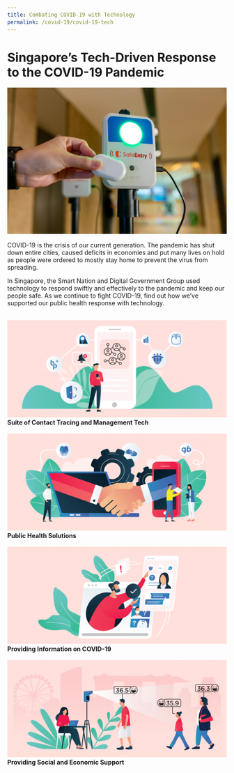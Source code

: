 ```yaml
---
title: Combating COVID-19 with Technology
permalink: /covid-19/covid-19-tech
---
```

#  Singapore’s Tech-Driven Response to the COVID-19 Pandemic

 ![Alt text for image on Isomer site](/images/covid-19/SafeEntryGatwayCheckOutBox.jpg)


COVID-19 is the crisis of our current generation. The pandemic has shut down entire cities, caused deficits in economies and put many lives on hold as people were ordered to mostly stay home to prevent the virus from spreading.

In Singapore, the Smart Nation and Digital Government Group used technology to respond swiftly and effectively to the pandemic and keep our people safe. As we continue to fight COVID-19, find out how we’ve supported our public health response with technology.

<br>
<div class="row">  
  <div class="column-b"> 
    <a href="/combating-covid-19/contact-tracing"><img src="/images/covid-19/Covid-Contact-Tracing.jpg"></a><br>
    <div class="header"><b>Suite of Contact Tracing and Management Tech </b></div><br>
  </div>
  	<div class="column-b"> 
      <a href="/combating-covid-19/social-economic-support">  <img src="/images/covid-19/Covid-Social-and-Economic-Support.jpg"></a><br>
      <div class="header"><b>Public Health Solutions </b></div>  <br>
  </div>
 </div>
 <div class="row">  
     <div class="column-b"> 
    <a href="combating-covid-19/providing-information-on-covid19"><img src="/images/covid-19/Covid-Providing-Information.jpg"></a><br>
     <div class="header"><b>Providing Information on COVID-19</b></div><br>
  </div>
     <div class="column-b"> 
      <a href="/combating-covid-19/public-health-solutions">  <img src="/images/covid-19/Covid-Public-Health-Solutions.jpg"></a><br>
       <div class="header"><b>Providing Social and Economic Support</b></div><br>
  </div>